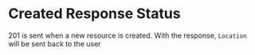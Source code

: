 # Created Response Status

201 is sent when a new resource is created. With the response, `Location` will
be sent back to the user

